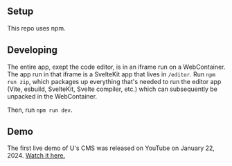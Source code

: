 ## Setup

This repo uses npm.

## Developing

The entire app, exept the code editor, is in an iframe run on a WebContainer. The app run in that iframe is a SvelteKit app that lives in `/editor`. Run `npm run zip`, which packages up everything that's needed to run the editor app (Vite, esbuild, SvelteKit, Svelte compiler, etc.) which can subsequently be unpacked in the WebContainer.

Then, run `npm run dev`.

## Demo

The first live demo of U's CMS was released on YouTube on January 22, 2024. [Watch it here.](https://www.youtube.com/watch?v=F8ASZGM0-Io)
